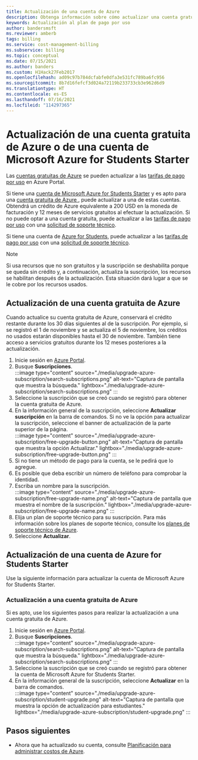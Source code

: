 ```yaml
---
title: Actualización de una cuenta de Azure
description: Obtenga información sobre cómo actualizar una cuenta gratuita de Azure o de Microsoft Azure for Students Starter. Consulte información adicional sobre los planes de Soporte técnico de Azure.
keywords: Actualización al plan de pago por uso
author: bandersmsft
ms.reviewer: amberb
tags: billing
ms.service: cost-management-billing
ms.subservice: billing
ms.topic: conceptual
ms.date: 07/15/2021
ms.author: banders
ms.custom: H1Hack27Feb2017
ms.openlocfilehash: ad09c97b784dcfabfe0dfa3e531fc789ba6fc956
ms.sourcegitcommit: 8b7d16fefcf3d024a72119b233733cb3e962d6d9
ms.translationtype: HT
ms.contentlocale: es-ES
ms.lasthandoff: 07/16/2021
ms.locfileid: "114297365"
---
```

# <a name="upgrade-your-azure-free-account-or-azure-for-students-starter-account"></a>Actualización de una cuenta gratuita de Azure o de una cuenta de Microsoft Azure for Students Starter

Las [cuentas gratuitas de Azure](https://azure.microsoft.com/free/) se pueden actualizar a las [tarifas de pago por uso](https://azure.microsoft.com/offers/ms-azr-0003p/) en Azure Portal.

Si tiene una [cuenta de Microsoft Azure for Students Starter](https://azure.microsoft.com/offers/ms-azr-0144p/) y es apto para una [cuenta gratuita de Azure ](https://azure.microsoft.com/free/), puede actualizar a una de estas cuentas. Obtendrá un crédito de Azure equivalente a 200 USD en la moneda de facturación y 12 meses de servicios gratuitos al efectuar la actualización. Si no puede optar a una cuenta gratuita, puede actualizar a las [tarifas de pago por uso](https://azure.microsoft.com/offers/ms-azr-0003p/) con una [solicitud de soporte técnico](https://go.microsoft.com/fwlink/?linkid=2083458).

Si tiene una cuenta de [Azure for Students](https://go.microsoft.com/fwlink/?linkid=2083458), puede actualizar a las [tarifas de pago por uso](https://azure.microsoft.com/offers/ms-azr-0170p/) con una [solicitud de soporte técnico](https://azure.microsoft.com/offers/ms-azr-0003p/).

>[!NOTE]
>Si usa recursos que no son gratuitos y la suscripción se deshabilita porque se queda sin crédito y, a continuación, actualiza la suscripción, los recursos se habilitan después de la actualización. Esta situación dará lugar a que se le cobre por los recursos usados.

<a id="freetrial"></a>

## <a name="upgrade-your-azure-free-account"></a>Actualización de una cuenta gratuita de Azure

Cuando actualice su cuenta gratuita de Azure, conservará el crédito restante durante los 30 días siguientes al de la suscripción. Por ejemplo, si se registró el 1 de noviembre y se actualiza el 5 de noviembre, los créditos no usados estarán disponibles hasta el 30 de noviembre. También tiene acceso a servicios gratuitos durante los 12 meses posteriores a la actualización.

1. Inicie sesión en [Azure Portal](https://portal.azure.com).
1. Busque **Suscripciones**.  
    :::image type="content" source="./media/upgrade-azure-subscription/search-subscriptions.png" alt-text="Captura de pantalla que muestra la búsqueda." lightbox="./media/upgrade-azure-subscription/search-subscriptions.png" :::
1. Seleccione la suscripción que se creó cuando se registró para obtener la cuenta gratuita de Azure.
1. En la información general de la suscripción, seleccione **Actualizar suscripción** en la barra de comandos. Si no ve la opción para actualizar la suscripción, seleccione el banner de actualización de la parte superior de la página.  
    :::image type="content" source="./media/upgrade-azure-subscription/free-upgrade-button.png" alt-text="Captura de pantalla que muestra la opción Actualizar." lightbox="./media/upgrade-azure-subscription/free-upgrade-button.png" :::
1. Si no tiene un método de pago para la cuenta, se le pedirá que lo agregue.
1. Es posible que deba escribir un número de teléfono para comprobar la identidad.
1. Escriba un nombre para la suscripción.  
     :::image type="content" source="./media/upgrade-azure-subscription/free-upgrade-name.png" alt-text="Captura de pantalla que muestra el nombre de la suscripción." lightbox="./media/upgrade-azure-subscription/free-upgrade-name.png" :::
1. Elija un plan de soporte técnico para su suscripción. Para más información sobre los planes de soporte técnico, consulte los [planes de soporte técnico de Azure](https://azure.microsoft.com/us/support/plans/).
1. Seleccione **Actualizar**.

<a id="student"></a>

## <a name="upgrade-your-azure-for-students-starter-account"></a>Actualización de una cuenta de Azure for Students Starter

Use la siguiente información para actualizar la cuenta de Microsoft Azure for Students Starter.

### <a name="upgrade-to-an-azure-free-account"></a>Actualización a una cuenta gratuita de Azure

Si es apto, use los siguientes pasos para realizar la actualización a una cuenta gratuita de Azure.

1. Inicie sesión en [Azure Portal](https://portal.azure.com).
1. Busque **Suscripciones**.  
    :::image type="content" source="./media/upgrade-azure-subscription/search-subscriptions.png" alt-text="Captura de pantalla que muestra la búsqueda." lightbox="./media/upgrade-azure-subscription/search-subscriptions.png" :::
1. Seleccione la suscripción que se creó cuando se registró para obtener la cuenta de Microsoft Azure for Students Starter.
1. En la información general de la suscripción, seleccione **Actualizar** en la barra de comandos.  
    :::image type="content" source="./media/upgrade-azure-subscription/student-upgrade.png" alt-text="Captura de pantalla que muestra la opción de actualización para estudiantes." lightbox="./media/upgrade-azure-subscription/student-upgrade.png" :::

## <a name="next-steps"></a>Pasos siguientes

- Ahora que ha actualizado su cuenta, consulte [Planificación para administrar costos de Azure](../understand/plan-manage-costs.md).
